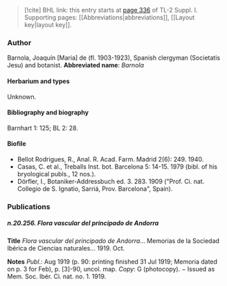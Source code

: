 > [!cite] BHL link: this entry starts at [page 336](https://www.biodiversitylibrary.org/page/33265063) of TL-2 Suppl. I.
> Supporting pages: [[Abbreviations|abbreviations]], [[Layout key|layout key]].

### Author

Barnola, Joaquín \[Maria\] de (fl. 1903-1923), Spanish clergyman (Societatis Jesu) and botanist. 
**Abbreviated name**: *Barnola*

#### Herbarium and types

Unknown.

#### Bibliography and biography

Barnhart 1: 125; BL 2: 28.

#### Biofile

- Bellot Rodrigues, R., Anal. R. Acad. Farm. Madrid 2(6): 249. 1940.
- Casas, C. et al., Treballs Inst. bot. Barcelona 5: 14-15. 1979 (bibl. of his bryological publs., 12 nos.).
- Dörfler, I., Botaniker-Addressbuch ed. 3. 283. 1909 ("Prof. Ci. nat. Collegio de S. Ignatio, Sarriá, Prov. Barcelona", Spain).

### Publications

##### n.20.256. Flora vascular del principado de Andorra

**Title**
*Flora vascular del principado de Andorra*... Memorias de la Sociedad Ibérica de Ciencias naturales... 1919. Oct.

**Notes**
*Publ*.: Aug 1919 (p. 90: printing finished 31 Jul 1919; Memoria dated on p. 3 for Feb), p. \[3\]-90, uncol. map. *Copy*: G (photocopy). − Issued as Mem. Soc. Ibér. Ci. nat. no. 1. 1919.

